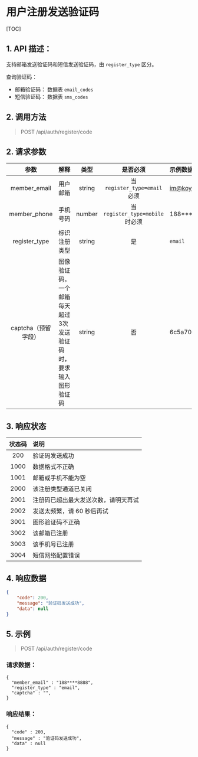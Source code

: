 # 用户注册发送验证码

[TOC]

## 1. API 描述：

支持邮箱发送验证码和短信发送验证码，由 `register_type` 区分。

查询验证码：

* 邮箱验证码： 数据表 `email_codes` 
* 短信验证码： 数据表 `sms_codes`

## 2. 调用方法

> POST /api/auth/register/code

## 2. 请求参数

参数 | 解释 | 类型 | 是否必须 | 示例数据
:---:|:---|:---:|:---:|:---
member_email| 用户邮箱 | string | 当 `register_type=email` 必须 | im@koyeo.io
member_phone| 手机号码 | number | 当`register_type=mobile`时必须 | 188****8888
register_type | 标识注册类型 | string | 是 | `email`
captcha（预留字段） | 图像验证码，一个邮箱每天超过3次发送验证码时，要求输入图形验证码 | string | 否 | 6c5a70


## 3. 响应状态

状态码 | 说明
:---:|:---
200 | 验证码发送成功
1000 | 数据格式不正确
1001 | 邮箱或手机不能为空
2000 | 该注册类型通道已关闭
2001 | 注册码已超出最大发送次数，请明天再试
2002 | 发送太频繁，请 60 秒后再试
3001 | 图形验证码不正确
3002 | 该邮箱已注册
3003 | 该手机号已注册
3004 | 短信网络配置错误



## 4. 响应数据

```json
{
    "code": 200,
    "message": "验证码发送成功",
    "data": null
}
```

## 5. 示例

> POST /api/auth/register/code

### 请求数据：

```josn
{
  "member_email" : "188****8888",
  "register_type" : "email",
  "captcha" : "",
}
```

### 响应结果：

```josn
{
  "code" : 200,
  "message" : "验证码发送成功",
  "data" : null
}
```